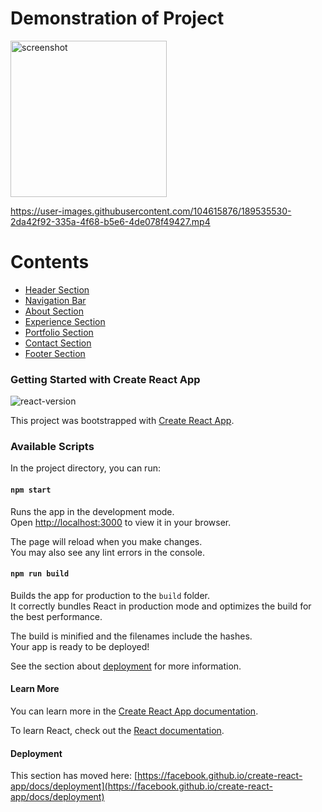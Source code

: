 # **Demonstration of Project**

<img src="https://user-images.githubusercontent.com/104615876/189535362-11144347-07ac-4a7d-8267-aa115f923826.jpg" alt="screenshot" height="250" />

https://user-images.githubusercontent.com/104615876/189535530-2da42f92-335a-4f68-b5e6-4de078f49427.mp4

# **Contents**

<ul>
    <li><a href="./src/components/header">Header Section</a></li>
    <li><a href="./src/components/nav">Navigation Bar</a></li>
    <li><a href="./src/components/about">About Section</a></li>
    <li><a href="./src/components/experience">Experience Section</a></li>
    <li><a href="./src/components/portfolio">Portfolio Section</a></li>
    <li><a href="./src/components/contact">Contact Section</a></li>
    <li><a href="./src/components/footer">Footer Section</a></li>
</ul>

### Getting Started with Create React App
![react-version](https://user-images.githubusercontent.com/104615876/189540317-b5c49c8e-fdad-42cb-ac48-11dc95d34367.png)

This project was bootstrapped with [Create React App](https://github.com/facebook/create-react-app).

### Available Scripts

In the project directory, you can run:

#### `npm start`

Runs the app in the development mode.\
Open [http://localhost:3000](http://localhost:3000) to view it in your browser.

The page will reload when you make changes.\
You may also see any lint errors in the console.

#### `npm run build`

Builds the app for production to the `build` folder.\
It correctly bundles React in production mode and optimizes the build for the best performance.

The build is minified and the filenames include the hashes.\
Your app is ready to be deployed!

See the section about [deployment](https://facebook.github.io/create-react-app/docs/deployment) for more information.
#### Learn More

You can learn more in the [Create React App documentation](https://facebook.github.io/create-react-app/docs/getting-started).

To learn React, check out the [React documentation](https://reactjs.org/).

#### Deployment

This section has moved here: [https://facebook.github.io/create-react-app/docs/deployment](https://facebook.github.io/create-react-app/docs/deployment)
